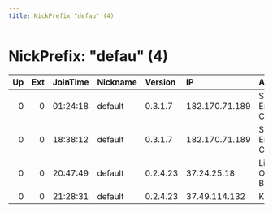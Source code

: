 ```yaml
---
title: NickPrefix "defau" (4)
---
```


# NickPrefix: "defau" (4)

|   Up |   Ext | JoinTime   | Nickname   | Version   | IP             | AS                               | CC   |   ORp |   Dirp | OS      | Contact   |   eFamMembers |
|-----:|------:|:-----------|:-----------|:----------|:---------------|:---------------------------------|:-----|------:|-------:|:--------|:----------|--------------:|
|    0 |     0 | 01:24:18   | default    | 0.3.1.7   | 182.170.71.189 | So-net Entertainment Corporation | jp   | 65490 |      0 | Windows | None      |             1 |
|    0 |     0 | 18:38:12   | default    | 0.3.1.7   | 182.170.71.189 | So-net Entertainment Corporation | jp   | 65490 |      0 | Windows | None      |             1 |
|    0 |     0 | 20:47:49   | default    | 0.2.4.23  | 37.24.25.18    | Liberty Global Operations B.V.   | de   |   443 |   9030 | Windows | None      |             1 |
|    0 |     0 | 21:28:31   | default    | 0.2.4.23  | 37.49.114.132  | Kabel BW                         | de   |   443 |   9030 | Windows | None      |             1 |
